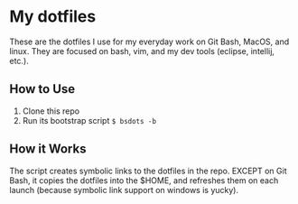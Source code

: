 # My dotfiles

These are the dotfiles I use for my everyday work on Git Bash, MacOS, and
linux. They are focused on bash, vim, and my dev tools (eclipse, intellij,
etc.).

## How to Use

1. Clone this repo
2. Run its bootstrap script `$ bsdots -b`

## How it Works

The script creates symbolic links to the dotfiles in the repo. EXCEPT on Git
Bash, it copies the dotfiles into the $HOME, and refreshes them on each
launch (because symbolic link support on windows is yucky).
